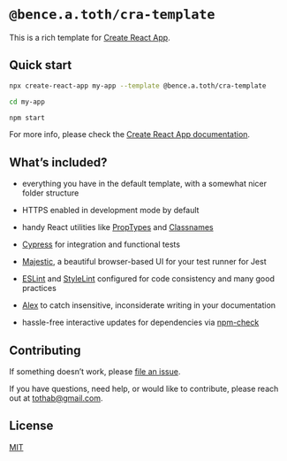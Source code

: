 # `@bence.a.toth/cra-template`

This is a rich template for [Create React App](https://github.com/facebook/create-react-app).


## Quick start

```sh
npx create-react-app my-app --template @bence.a.toth/cra-template

cd my-app

npm start
```

For more info, please check the [Create React App documentation](https://create-react-app.dev/docs/documentation-intro).


## What’s included?

- everything you have in the default template, with a somewhat nicer folder structure

- HTTPS enabled in development mode by default

- handy React utilities like [PropTypes](https://reactjs.org/docs/typechecking-with-proptypes.html) and [Classnames](https://github.com/JedWatson/classnames#readme)

- [Cypress](https://www.cypress.io/) for integration and functional tests

- [Majestic](https://github.com/Raathigesh/majestic#readme), a beautiful browser-based UI for your test runner for Jest

- [ESLint](https://eslint.org/) and [StyleLint](https://stylelint.io/) configured for code consistency and many good practices

- [Alex](https://github.com/get-alex/alex#readme) to catch insensitive, inconsiderate writing in your documentation

- hassle-free interactive updates for dependencies via [npm-check](https://github.com/dylang/npm-check#readme)


## Contributing

If something doesn’t work, please [file an issue](https://github.com/bence-toth/cra-template/issues).

If you have questions, need help, or would like to contribute, please reach out at [tothab@gmail.com](mailto:tothab@gmail.com).


## License

[MIT](./LICENSE)
